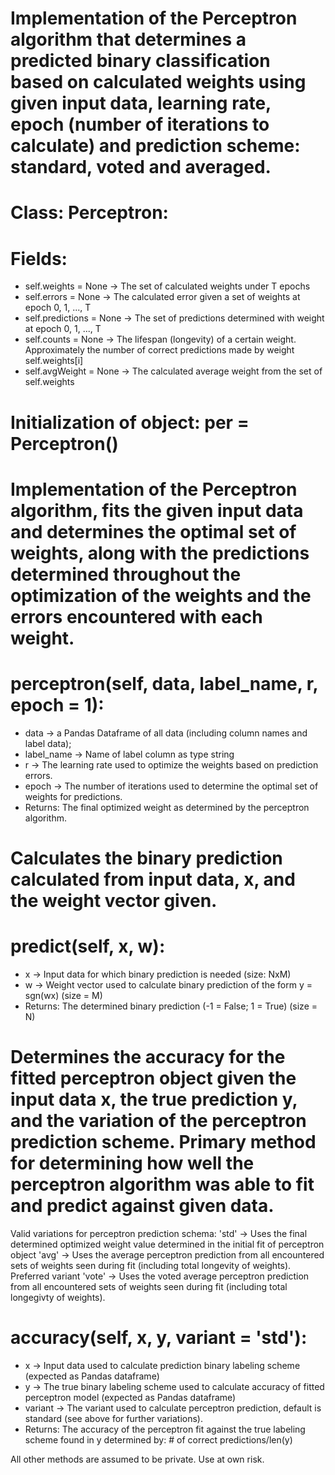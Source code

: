# Implementation of the Perceptron algorithm that determines a predicted binary classification based on calculated weights using given input data, learning rate, epoch (number of iterations to calculate) and prediction scheme: standard, voted and averaged.

# Class: Perceptron:
  # Fields:
   * self.weights = None -> The set of calculated weights under T epochs 
   * self.errors = None -> The calculated error given a set of weights at epoch 0, 1, ..., T 
   * self.predictions = None -> The set of predictions determined with weight at epoch 0, 1, ..., T
   * self.counts = None -> The lifespan (longevity) of a certain weight. Approximately the number of correct predictions made by weight self.weights[i]
   * self.avgWeight = None -> The calculated average weight from the set of self.weights
   # Initialization of object: per = Perceptron()
 
 # Implementation of the Perceptron algorithm, fits the given input data and determines the optimal set of weights, along with the predictions determined throughout      the optimization of the weights and the errors encountered with each weight. 
 # perceptron(self, data, label_name, r, epoch = 1):
  * data -> a Pandas Dataframe of all data (including column names and label data);
  * label_name -> Name of label column as type string 
  * r -> The learning rate used to optimize the weights based on prediction errors.
  * epoch -> The number of iterations used to determine the optimal set of weights for predictions.
  * Returns: The final optimized weight as determined by the perceptron algorithm.
  
  
# Calculates the binary prediction calculated from input data, x, and the weight vector given.
 # predict(self, x, w):
  * x -> Input data for which binary prediction is needed (size: NxM)
  * w -> Weight vector used to calculate binary prediction of the form y = sgn(wx) (size = M)
  * Returns: The determined binary prediction (-1 = False; 1 = True) (size = N)
 
 # Determines the accuracy for the fitted perceptron object given the input data x, the true prediction y, and the variation of the perceptron prediction scheme. Primary method for determining how well the perceptron algorithm was able to fit and predict against given data. 
 Valid variations for perceptron prediction schema: 
 'std' -> Uses the final determined optimized weight value determined in the initial fit of perceptron object
 'avg' -> Uses the average perceptron prediction from all encountered sets of weights seen during fit (including total longevity of weights). Preferred variant
 'vote' -> Uses the voted average perceptron prediction from all encountered sets of weights seen during fit (including total longegivty of weights). 
  # accuracy(self, x, y, variant = 'std'):
   * x -> Input data used to calculate prediction binary labeling scheme (expected as Pandas dataframe)
   * y -> The true binary labeling scheme used to calculate accuracy of fitted perceptron model (expected as Pandas dataframe)
   * variant -> The variant used to calculate perceptron prediction, default is standard (see above for further variations).
   * Returns: The accuracy of the perceptron fit against the true labeling scheme found in y determined by: # of correct predictions/len(y)
  
  All other methods are assumed to be private. Use at own risk.
